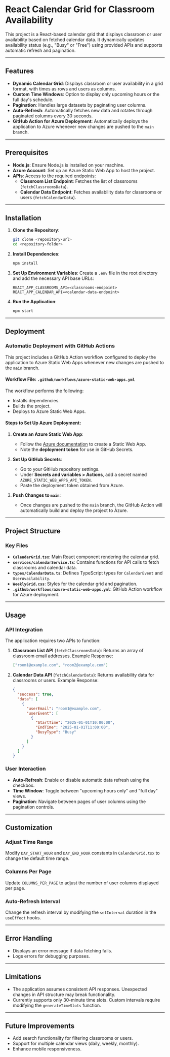 # React Calendar Grid for Classroom Availability

This project is a React-based calendar grid that displays classroom or user availability based on fetched calendar data. It dynamically updates availability status (e.g., "Busy" or "Free") using provided APIs and supports automatic refresh and pagination.

---

## Features

- **Dynamic Calendar Grid**: Displays classroom or user availability in a grid format, with times as rows and users as columns.
- **Custom Time Windows**: Option to display only upcoming hours or the full day's schedule.
- **Pagination**: Handles large datasets by paginating user columns.
- **Auto-Refresh**: Automatically fetches new data and rotates through paginated columns every 30 seconds.
- **GitHub Action for Azure Deployment**: Automatically deploys the application to Azure whenever new changes are pushed to the `main` branch.

---

## Prerequisites

- **Node.js**: Ensure Node.js is installed on your machine.
- **Azure Account**: Set up an Azure Static Web App to host the project.
- **APIs**: Access to the required endpoints:
  - **Classroom List Endpoint**: Fetches the list of classrooms (`fetchClassroomsData`).
  - **Calendar Data Endpoint**: Fetches availability data for classrooms or users (`fetchCalendarData`).

---

## Installation

1. **Clone the Repository**:
   ```bash
   git clone <repository-url>
   cd <repository-folder>
   ```

2. **Install Dependencies**:
   ```bash
   npm install
   ```

3. **Set Up Environment Variables**:
   Create a `.env` file in the root directory and add the necessary API base URLs:
   ```
   REACT_APP_CLASSROOMS_API=<classrooms-endpoint>
   REACT_APP_CALENDAR_API=<calendar-data-endpoint>
   ```

4. **Run the Application**:
   ```bash
   npm start
   ```

---

## Deployment

### Automatic Deployment with GitHub Actions

This project includes a GitHub Action workflow configured to deploy the application to Azure Static Web Apps whenever new changes are pushed to the `main` branch.

#### Workflow File: `.github/workflows/azure-static-web-apps.yml`

The workflow performs the following:
- Installs dependencies.
- Builds the project.
- Deploys to Azure Static Web Apps.

#### Steps to Set Up Azure Deployment:
1. **Create an Azure Static Web App**:
   - Follow the [Azure documentation](https://learn.microsoft.com/en-us/azure/static-web-apps/) to create a Static Web App.
   - Note the **deployment token** for use in GitHub Secrets.

2. **Set Up GitHub Secrets**:
   - Go to your GitHub repository settings.
   - Under **Secrets and variables > Actions**, add a secret named `AZURE_STATIC_WEB_APPS_API_TOKEN`.
   - Paste the deployment token obtained from Azure.

3. **Push Changes to `main`**:
   - Once changes are pushed to the `main` branch, the GitHub Action will automatically build and deploy the project to Azure.

---

## Project Structure

### Key Files

- **`CalendarGrid.tsx`**: Main React component rendering the calendar grid.
- **`services/calendarService.ts`**: Contains functions for API calls to fetch classrooms and calendar data.
- **`types/CalendarData.ts`**: Defines TypeScript types for `CalendarEvent` and `UserAvailability`.
- **`WeeklyGrid.css`**: Styles for the calendar grid and pagination.
- **`.github/workflows/azure-static-web-apps.yml`**: GitHub Action workflow for Azure deployment.

---

## Usage

### API Integration
The application requires two APIs to function:
1. **Classroom List API** (`fetchClassroomsData`): Returns an array of classroom email addresses.
   Example Response:
   ```json
   ["room1@example.com", "room2@example.com"]
   ```

2. **Calendar Data API** (`fetchCalendarData`): Returns availability data for classrooms or users.
   Example Response:
   ```json
   {
     "success": true,
     "data": [
       {
         "userEmail": "room1@example.com",
         "userEvent": [
           {
             "StartTime": "2025-01-01T10:00:00",
             "EndTime": "2025-01-01T11:00:00",
             "BusyType": "Busy"
           }
         ]
       }
     ]
   }
   ```

### User Interaction
- **Auto-Refresh**: Enable or disable automatic data refresh using the checkbox.
- **Time Window**: Toggle between "upcoming hours only" and "full day" views.
- **Pagination**: Navigate between pages of user columns using the pagination controls.

---

## Customization

### Adjust Time Range
Modify `DAY_START_HOUR` and `DAY_END_HOUR` constants in `CalendarGrid.tsx` to change the default time range.

### Columns Per Page
Update `COLUMNS_PER_PAGE` to adjust the number of user columns displayed per page.

### Auto-Refresh Interval
Change the refresh interval by modifying the `setInterval` duration in the `useEffect` hooks.

---

## Error Handling
- Displays an error message if data fetching fails.
- Logs errors for debugging purposes.

---

## Limitations
- The application assumes consistent API responses. Unexpected changes in API structure may break functionality.
- Currently supports only 30-minute time slots. Custom intervals require modifying the `generateTimeSlots` function.

---

## Future Improvements
- Add search functionality for filtering classrooms or users.
- Support for multiple calendar views (daily, weekly, monthly).
- Enhance mobile responsiveness.
